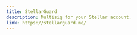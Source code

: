 ```yaml
---
title: StellarGuard
description: Multisig for your Stellar account.
link: https://stellarguard.me/
---
```

